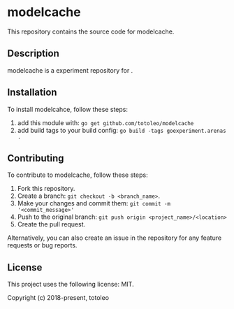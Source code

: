 # modelcache

This repository contains the source code for modelcache.

## Description

modelcache is a experiment repository for .

## Installation

To install modelcahce, follow these steps:

1. add this module with: `go get github.com/totoleo/modelcache`
2. add build tags to your build config: `go build -tags goexperiment.arenas .`


## Contributing

To contribute to modelcache, follow these steps:

1. Fork this repository.
2. Create a branch: `git checkout -b <branch_name>`.
3. Make your changes and commit them: `git commit -m '<commit_message>'`
4. Push to the original branch: `git push origin <project_name>/<location>`
5. Create the pull request.

Alternatively, you can also create an issue in the repository for any feature requests or bug reports.

## License

This project uses the following license: MIT.

Copyright (c) 2018-present, totoleo 